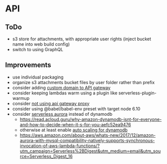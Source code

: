 # API

## ToDo

- s3 store for attachments, with appropriate user rights (inject bucket name into web build config)
- switch to using GraphQL

## Improvements
- use individual packaging
- organize s3 attachments bucket files by user folder rather than prefix
- consider adding [custom domain to API gateway](https://github.com/dougmoscrop/serverless-plugin-custom-domain)
- consider keeping lambdas warm using a plugin like serverless-plugin-warmup
- consider [not using api gateway proxy](https://read.acloud.guru/how-you-should-and-should-not-use-the-api-gateway-proxy-integration-f9e35479b993)
- consider using @babel/babel-env preset with target node 6.10
- consider [serverless aurora](https://serverless.com/blog/serverless-aurora-future-of-data/) instead of dynamodb
  - https://read.acloud.guru/why-amazon-dynamodb-isnt-for-everyone-and-how-to-decide-when-it-s-for-you-aefc52ea9476
  - otherwise at least enable [auto scaling for dynamodb](https://github.com/medikoo/serverless-plugin-dynamodb-autoscaling)
  - https://aws.amazon.com/about-aws/whats-new/2017/12/amazon-aurora-with-mysql-compatibility-natively-supports-synchronous-invocation-of-aws-lambda-functions/?utm_campaign=Serverless%2BDigest&utm_medium=email&utm_source=Serverless_Digest_16